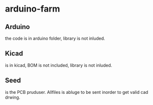 # arduino-farm
## Arduino 
the code is in arduino folder, library is not inluded.

## Kicad
is in kicad, BOM is not included, library is not inluded.

## Seed
is the PCB pruduser. Allfiles is abluge to be sent inorder to get valid cad drwing.
